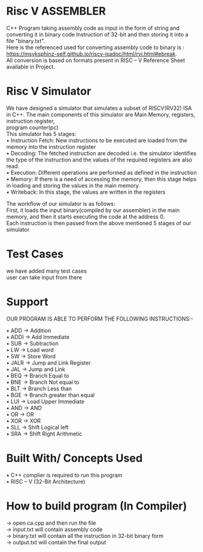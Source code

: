 # Risc V ASSEMBLER
C++ Program taking assembly code as input in the form of string and converting it in binary code Instruction of 32-bit and then storing it into a file "binary.txt". <br/>
Here is the referenced used for converting assembly code to binary is : https://msyksphinz-self.github.io/riscv-isadoc/html/rvi.html#ebreak. <br/>
All conversion is based on formats present in RISC – V Reference Sheet available in Project. <br/>

# Risc V Simulator
We have designed a simulator that simulates a subset of RISCV(RV32) ISA in C++. The main components of this simulator are Main Memory, registers, instruction register,<br/> program counter(pc)<br/>
This simulator has 5 stages:<br/>
• Instruction Fetch:  New instructions to be executed are loaded from the memory into the instruction register<br/>
• Decoding: The fetched instruction are decoded i.e. the simulator identifies the type of the instruction and the values of the required registers are also read.<br/>
• Execution: Different operations are performed as defined in the instruction<br/>
• Memory: If there is a need of accessing the memory, then this stage helps in loading and storing the values in the main memory.<br/>
• Writeback: In this stage, the values are written in the registers<br/>

The workflow of our simulator is as follows:<br/>
First, it loads the input binary(compiled by our assembler) in the main memory, and then it starts executing the code at the address 0.<br/>
Each instruction is then passed from the above mentioned 5 stages of our simulator

# Test Cases
we have added many test cases  <br/>
user can take input from there

# Support
OUR PROGRAM IS ABLE TO PERFORM THE FOLLOWING INSTRUCTIONS:-

•	ADD     ->        Addition <br/>
•	ADDI 	 -> 	        Add Immediate <br/>
•	SUB 	 -> 	Subtraction <br/>
•	LW 	 -> 	Load word <br/>
•	SW 		 ->  Store Word <br/>
•	JALR 	 -> 	Jump and Link Register <br/>
•	JAL 	 -> 	Jump and Link  <br/>
•	BEQ 	 -> 	Branch Equal to <br/>
•	BNE 	 -> 	Branch Not equal to <br/>
•	BLT		 ->  Branch Less than <br/>
•	BGE 	 -> 	Branch greater than equal <br/>
•	LUI 	 -> 	Load Upper Immediate <br/>
•	AND 	 -> 	AND <br/>
•	OR 	 -> 	OR <br/>
•	XOR 	 -> 	XOR <br/>
•	SLL 	 -> 	Shift Logical left <br/>
•	SRA 	 -> 	Shift Right Arithmetic <br/>



# Built With/ Concepts Used
•	C++ complier is required to run this program   \
•	RISC – V (32-Bit Architecture)

# How to build program (In Compiler)
->	open ca.cpp and then run the file <br/>
->	input.txt will contain assembly code <br/>
->	binary.txt will contain all the instruction in 32-bit binary form <br/>
->	output.txt will contain the final output  <br/>


